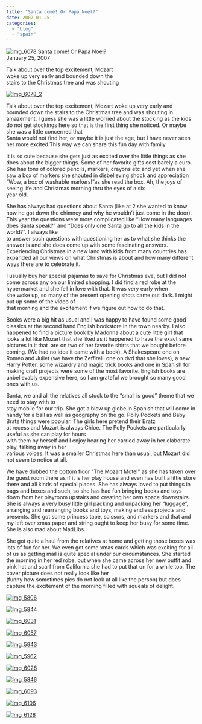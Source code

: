 ```yaml
---
title: "Santa come! Or Papa Noel?"
date: 2007-01-25
categories: 
  - "blog"
  - "spain"
---
```


 [![Img_6078](http://soultravelers3new.local/images/2008/04/20/img_6078.png "Img_6078")](https://pub-ac94b3f306b24c0dba4238943c97f2e1.r2.dev/photos/uncategorized/2008/04/20/img_6078.png) Santa come! Or Papa Noel?  
January 25, 2007

Talk about over the top excitement, Mozart  
woke up very early and bounded down the  
stairs to the Christmas tree and was shouting

<!--more-->

[![Img_6078_2](http://soultravelers3new.local/images/2008/04/20/img_6078_2.png "Img_6078_2")](https://pub-ac94b3f306b24c0dba4238943c97f2e1.r2.dev/photos/uncategorized/2008/04/20/img_6078_2.png)

Talk about over the top excitement, Mozart woke up very early and bounded down the stairs to the Christmas tree and was shouting in amazement. I guess she was a little worried about the stocking as the kids do not get stockings here so that is the first thing she noticed. Or maybe she was a little concerned that  
Santa would not find her, or maybe it is just the age, but I have never seen her more excited.This way we can share this fun day with family.

It is so cute because she gets just as excited over the little things as she does about the bigger things. Some of her favorite gifts cost barely a euro. She has tons of colored pencils, markers, crayons etc and yet when she saw a box of markers she shouted in disbelieving shock and appreciation “Wow, a box of washable markers!”as she read the box. Ah, the joys of seeing life and Christmas morning thru the eyes of a six  
year old.

She has always had questions about Santa (like at 2 she wanted to know how he got down the chimney and why he wouldn’t just come in the door). This year the questions were more complicated like “How many languages does Santa speak?” and “Does only one Santa go to all the kids in the world?”. I always like  
to answer such questions with questioning her as to what she thinks the answer is and she does come up with some fascinating answers. Experiencing Christmas in a new land with kids from many countries has expanded all our views on what Christmas is about and how many different ways there are to celebrate it.

I usually buy her special pajamas to save for Christmas eve, but I did not come across any on our limited shopping. I did find a red robe at the hypermarket and she fell in love with that. It was very early when  
she woke up, so many of the present opening shots came out dark. I might put up some of the video of  
that morning and the excitement if we figure out how to do that.

Books were a big hit as usual and I was happy to have found some good classics at the second hand English bookstore in the town nearby. I also happened to find a picture book by Madonna about a cute little girl that looks a lot like Mozart that she liked as it happened to have the exact same pictures in it that  are on two of her favorite shirts that we bought before coming. (We had no idea it came with a book). A Shakespeare one on Romeo and Juliet (we have the Zeffirelli one on dvd that she loves), a new Harry Potter, some wizardry and magic trick books and one in Spanish for making craft projects were some of the most favorite. English books are unbelievably expensive here, so I am grateful we brought so many good ones with us.

Santa, we and all the relatives all stuck to the “small is good” theme that we need to stay with to  
stay mobile for our trip. She got a blow up globe in Spanish that will come in handy for a ball as well as geography on the go. Polly Pockets and Baby Bratz things were popular. The girls here pretend their Bratz  
at recess and Mozart is always Chloe. The Polly Pockets are particularly useful as she can play for hours  
with them by herself and I enjoy hearing her carried away in her elaborate play, talking away in her  
various voices. It was a smaller Christmas here than usual, but Mozart did not seem to notice at all.

We have dubbed the bottom floor “The Mozart Motel” as she has taken over the guest room there as if it is her play house and even has built a little store there and all kinds of special places. She has always loved to put things in bags and boxes and such, so she has had fun bringing books and toys down from her playroom upstairs and creating her own space downstairs. She is always a very busy little girl packing and unpacking her “luggage”, arranging and rearranging books and toys, making endless projects and presents. She got some princess tape, scissors, and markers and that and my left over xmas paper and string ought to keep her busy for some time. She is also mad about MadLibs.

She got quite a haul from the relatives at home and getting those boxes was lots of fun for her. We even got some xmas cards which was exciting for all of us as getting mail is quite special under our circumstances. She started the morning in her red robe, but when she came across her new outfit and pink hat and scarf from California she had to put that on for a while too. The cover picture does not really look like her  
(funny how sometimes pics do not look at all like the person) but does capture the excitement of the morning filled with squeals of delight.

[![Img_5806](http://soultravelers3new.local/images/2008/04/20/img_5806.png "Img_5806")](https://pub-ac94b3f306b24c0dba4238943c97f2e1.r2.dev/photos/uncategorized/2008/04/20/img_5806.png)

[![Img_5844](http://soultravelers3new.local/images/2008/04/20/img_5844.png "Img_5844")](https://pub-ac94b3f306b24c0dba4238943c97f2e1.r2.dev/photos/uncategorized/2008/04/20/img_5844.png)

[![Img_6031](http://soultravelers3new.local/images/2008/04/20/img_6031.png "Img_6031")](https://pub-ac94b3f306b24c0dba4238943c97f2e1.r2.dev/photos/uncategorized/2008/04/20/img_6031.png)

[![Img_6057](http://soultravelers3new.local/images/2008/04/20/img_6057.png "Img_6057")](https://pub-ac94b3f306b24c0dba4238943c97f2e1.r2.dev/photos/uncategorized/2008/04/20/img_6057.png)

[![Img_5943](http://soultravelers3new.local/images/2008/04/20/img_5943.png "Img_5943")](https://pub-ac94b3f306b24c0dba4238943c97f2e1.r2.dev/photos/uncategorized/2008/04/20/img_5943.png)

[![Img_5962](http://soultravelers3new.local/images/2008/04/20/img_5962.png "Img_5962")](https://pub-ac94b3f306b24c0dba4238943c97f2e1.r2.dev/photos/uncategorized/2008/04/20/img_5962.png)

[![Img_6026](http://soultravelers3new.local/images/2008/04/20/img_6026.png "Img_6026")](https://pub-ac94b3f306b24c0dba4238943c97f2e1.r2.dev/photos/uncategorized/2008/04/20/img_6026.png)

[![Img_5846](http://soultravelers3new.local/images/2008/04/20/img_5846.png "Img_5846")](https://pub-ac94b3f306b24c0dba4238943c97f2e1.r2.dev/photos/uncategorized/2008/04/20/img_5846.png)

[![Img_6093](http://soultravelers3new.local/images/2008/04/20/img_6093.png "Img_6093")](https://pub-ac94b3f306b24c0dba4238943c97f2e1.r2.dev/photos/uncategorized/2008/04/20/img_6093.png)

[![Img_6106](http://soultravelers3new.local/images/2008/04/20/img_6106.png "Img_6106")](https://pub-ac94b3f306b24c0dba4238943c97f2e1.r2.dev/photos/uncategorized/2008/04/20/img_6106.png)

[![Img_6128](http://soultravelers3new.local/images/2008/04/20/img_6128.png "Img_6128")](https://pub-ac94b3f306b24c0dba4238943c97f2e1.r2.dev/photos/uncategorized/2008/04/20/img_6128.png)
